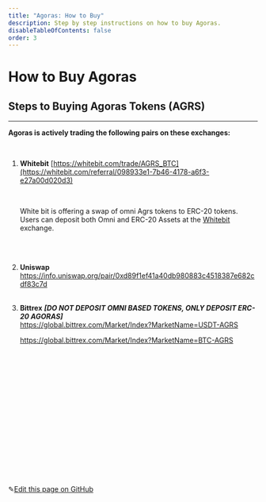 ```yaml
---
title: "Agoras: How to Buy"
description: Step by step instructions on how to buy Agoras.
disableTableOfContents: false
order: 3
---
```


# How to Buy Agoras

## Steps to Buying Agoras Tokens (AGRS) 

---



**Agoras is actively trading the following pairs on these exchanges:**<br>

<br>



1. **Whitebit** [https://whitebit.com/trade/AGRS_BTC](https://whitebit.com/referral/098933e1-7b46-4178-a6f3-e27a00d020d3)  

   <br>
   
   White bit is offering a swap of omni Agrs tokens to ERC-20 tokens. Users can deposit both Omni and ERC-20 Assets at the [Whitebit](https://whitebit.com/referral/098933e1-7b46-4178-a6f3-e27a00d020d3) exchange.
   
   <br><br>

2. **Uniswap** https://info.uniswap.org/pair/0xd89f1ef41a40db980883c4518387e682cdf83c7d
   <br><br>

3. **Bittrex**  ***[DO NOT DEPOSIT OMNI BASED TOKENS, ONLY DEPOSIT ERC-20 AGORAS]***<br> 
   https://global.bittrex.com/Market/Index?MarketName=USDT-AGRS <br>

   https://global.bittrex.com/Market/Index?MarketName=BTC-AGRS

   <br>

   <br>

   <br>

   <br>

   <br>

   <br>

   <br>

   <br>

   <br>

   <br>

   <br>

   <br>

   <br>

   <br>

   <br>



✎[Edit this page on GitHub](https://github.com/TauGuide/tau-guide-documents/blob/master/docs/Tutorials/step-by-step-guide-how-to-buy-agoras.md)